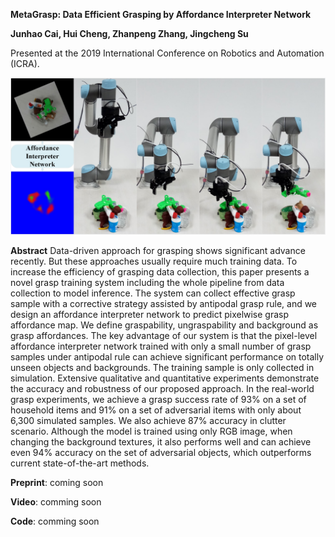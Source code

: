 **MetaGrasp: Data Efficient Grasping by Affordance Interpreter Network** 

**Junhao Cai, Hui Cheng, Zhanpeng Zhang, Jingcheng Su**

Presented at the 2019 International Conference on Robotics and Automation (ICRA).

![pipeline](fig/the_proposed_grasp_system_pipeline.jpg)

**Abstract** Data-driven approach for grasping shows significant advance recently. 
But these approaches usually require much training data. 
To increase the efficiency of grasping data collection, 
this paper presents a novel grasp training system 
including the whole pipeline from data collection to model inference. 
The system can collect effective grasp sample with a corrective strategy 
assisted by antipodal grasp rule, and we design an affordance interpreter network 
to predict pixelwise grasp affordance map. 
We define graspability, ungraspability and background as grasp affordances. 
The key advantage of our system is that the pixel-level affordance interpreter network 
trained with only a small number of grasp samples under antipodal rule 
can achieve significant performance on totally unseen objects and backgrounds. 
The training sample is only collected in simulation. 
Extensive qualitative and quantitative experiments demonstrate the accuracy 
and robustness of our proposed approach. In the real-world grasp experiments, 
we achieve a grasp success rate of 93\% on a set of household items and 91% 
on a set of adversarial items with only about 6,300 simulated samples. 
We also achieve 87% accuracy in clutter scenario. 
Although the model is trained using only RGB image, 
when changing the background textures, it also performs well 
and can achieve even 94% accuracy on the set of adversarial objects, 
which outperforms current state-of-the-art methods.

**Preprint**: coming soon

**Video**: comming soon

**Code**: comming soon



